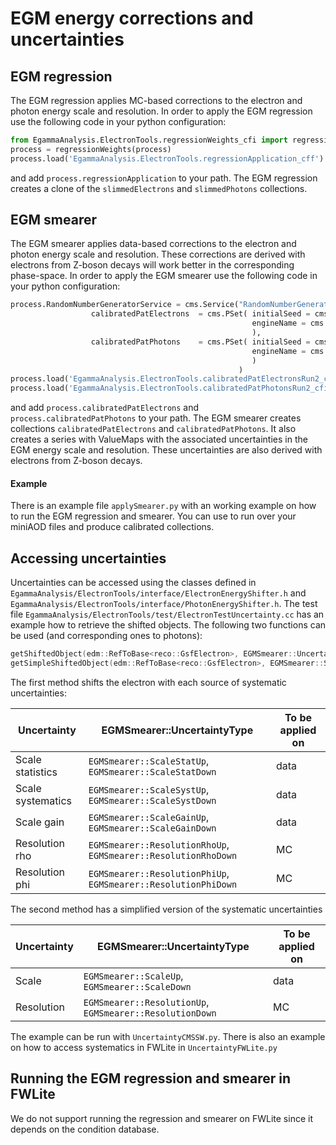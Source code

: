 # EGM energy corrections and uncertainties

## EGM regression

The EGM regression applies MC-based corrections to the electron and photon energy scale and resolution. In order to apply the EGM regression use the following code in your python configuration:

```python
from EgammaAnalysis.ElectronTools.regressionWeights_cfi import regressionWeights
process = regressionWeights(process)
process.load('EgammaAnalysis.ElectronTools.regressionApplication_cff')
```

and add `process.regressionApplication` to your path. The EGM regression creates a clone of the `slimmedElectrons` and `slimmedPhotons` collections.

## EGM smearer

The EGM smearer applies data-based corrections to the electron and photon energy scale and resolution. These corrections are derived with electrons from Z-boson decays will work better in the corresponding phase-space. In order to apply the EGM smearer use the following code in your python configuration:

```python
process.RandomNumberGeneratorService = cms.Service("RandomNumberGeneratorService",
                  calibratedPatElectrons  = cms.PSet( initialSeed = cms.untracked.uint32(8675389),
                                                      engineName = cms.untracked.string('TRandom3'),
                                                      ),
                  calibratedPatPhotons    = cms.PSet( initialSeed = cms.untracked.uint32(8675389),
                                                      engineName = cms.untracked.string('TRandom3'),
                                                      )
                                                   )
process.load('EgammaAnalysis.ElectronTools.calibratedPatElectronsRun2_cfi')
process.load('EgammaAnalysis.ElectronTools.calibratedPatPhotonsRun2_cfi')
```

and add `process.calibratedPatElectrons` and `process.calibratedPatPhotons` to your path. The EGM smearer creates collections `calibratedPatElectrons` and `calibratedPatPhotons`. It also creates a series with ValueMaps with the associated uncertainties in the EGM energy scale and resolution. These uncertainties are also derived with electrons from Z-boson decays.

#### Example

There is an example file `applySmearer.py` with an working example on how to run the EGM regression and smearer. You can use to run over your miniAOD files and produce calibrated collections.

## Accessing uncertainties

Uncertainties can be accessed using the classes defined in `EgammaAnalysis/ElectronTools/interface/ElectronEnergyShifter.h` and `EgammaAnalysis/ElectronTools/interface/PhotonEnergyShifter.h`. The test file `EgammaAnalysis/ElectronTools/test/ElectronTestUncertainty.cc` has an example how to retrieve the shifted objects. The following two functions can be used (and corresponding ones to photons):

```c++
getShiftedObject(edm::RefToBase<reco::GsfElectron>, EGMSmearer::UncertaintyType);
getSimpleShiftedObject(edm::RefToBase<reco::GsfElectron>, EGMSmearer::SimplifiedUncertaintyType);
```

The first method shifts the electron with each source of systematic uncertainties:

Uncertainty | EGMSmearer::UncertaintyType | To be applied on
------------|-----------------------------|------------
Scale statistics | `EGMSmearer::ScaleStatUp`, `EGMSmearer::ScaleStatDown` | data
Scale systematics | `EGMSmearer::ScaleSystUp`, `EGMSmearer::ScaleSystDown` | data
Scale gain | `EGMSmearer::ScaleGainUp`, `EGMSmearer::ScaleGainDown` | data
Resolution rho | `EGMSmearer::ResolutionRhoUp`, `EGMSmearer::ResolutionRhoDown` | MC
Resolution phi | `EGMSmearer::ResolutionPhiUp`, `EGMSmearer::ResolutionPhiDown` | MC

The second method has a simplified version of the systematic uncertainties

Uncertainty | EGMSmearer::UncertaintyType | To be applied on
------------|-----------------------------|------------
Scale | `EGMSmearer::ScaleUp`, `EGMSmearer::ScaleDown` | data
Resolution | `EGMSmearer::ResolutionUp`, `EGMSmearer::ResolutionDown` | MC

The example can be run with `UncertaintyCMSSW.py`. There is also an example on how to access systematics in FWLite in `UncertaintyFWLite.py`

## Running the EGM regression and smearer in FWLite

We do not support running the regression and smearer on FWLite since it depends on the condition database.



